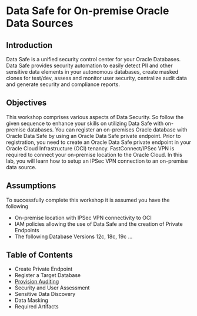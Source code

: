# Data Safe for On-premise Oracle Data Sources

## Introduction

Data Safe is a unified security control center for your Oracle Databases. Data Safe provides security automation to easily detect PII and other sensitive data elements in your autonomous databases, create masked clones for test/dev, assess and monitor user security, centralize audit data and generate security and compliance reports.

## Objectives

This workshop comprises various aspects of Data Security. So follow the given sequence to enhance your skills on utilizing Data Safe with on-premise databases. You can register an on-premises Oracle database with Oracle Data Safe by using an Oracle Data Safe private endpoint. Prior to registration, you need to create an Oracle Data Safe private endpoint in your Oracle Cloud Infrastructure (OCI) tenancy. FastConnect/IPSec VPN is required to connect your on-premise location to the Oracle Cloud. In this lab, you will learn how to setup an IPSec VPN connection to an on-premise data source.

## Assumptions

To successfully complete this workshop it is assumed you have the following 

- On-premise location with IPSec VPN connectivity to OCI 
- IAM  policies allowing the use of Data Safe and the creation of Private Endpoints
- The following Database Versions 12c, 18c, 19c ...

## Table of Contents

- Create Private Endpoint
- Register a Target Database
- [Provision Auditing](provision-audit.md)
- Security and User Assessment
- Sensitive Data Discovery
- Data Masking
- Required Artifacts
